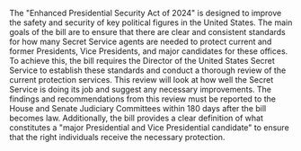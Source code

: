 The "Enhanced Presidential Security Act of 2024" is designed to improve the safety and security of key political figures in the United States. The main goals of the bill are to ensure that there are clear and consistent standards for how many Secret Service agents are needed to protect current and former Presidents, Vice Presidents, and major candidates for these offices. To achieve this, the bill requires the Director of the United States Secret Service to establish these standards and conduct a thorough review of the current protection services. This review will look at how well the Secret Service is doing its job and suggest any necessary improvements. The findings and recommendations from this review must be reported to the House and Senate Judiciary Committees within 180 days after the bill becomes law. Additionally, the bill provides a clear definition of what constitutes a "major Presidential and Vice Presidential candidate" to ensure that the right individuals receive the necessary protection.